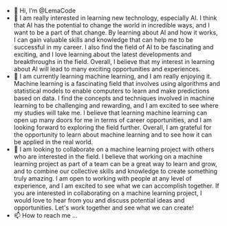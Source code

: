 - 👋 Hi, I’m @LemaCode
- 👀 I am really interested in learning new technology, especially AI. I think that AI has the potential to change the world in incredible ways, and I want to be a part of that change. By learning about AI and how it works, I can gain valuable skills and knowledge that can help me to be successful in my career. I also find the field of AI to be fascinating and exciting, and I love learning about the latest developments and breakthroughs in the field. Overall, I believe that my interest in learning about AI will lead to many exciting opportunities and experiences.
- 🌱 I am currently learning machine learning, and I am really enjoying it. Machine learning is a fascinating field that involves using algorithms and statistical models to enable computers to learn and make predictions based on data. I find the concepts and techniques involved in machine learning to be challenging and rewarding, and I am excited to see where my studies will take me. I believe that learning machine learning can open up many doors for me in terms of career opportunities, and I am looking forward to exploring the field further. Overall, I am grateful for the opportunity to learn about machine learning and to see how it can be applied in the real world.
- 💞️ I am looking to collaborate on a machine learning project with others who are interested in the field. I believe that working on a machine learning project as part of a team can be a great way to learn and grow, and to combine our collective skills and knowledge to create something truly amazing. I am open to working with people at any level of experience, and I am excited to see what we can accomplish together. If you are interested in collaborating on a machine learning project, I would love to hear from you and discuss potential ideas and opportunities. Let's work together and see what we can create!
- 📫 How to reach me ...

<!---
LemaCode/LemaCode is a ✨ special ✨ repository because its `README.md` (this file) appears on your GitHub profile.
You can click the Preview link to take a look at your changes.
--->
